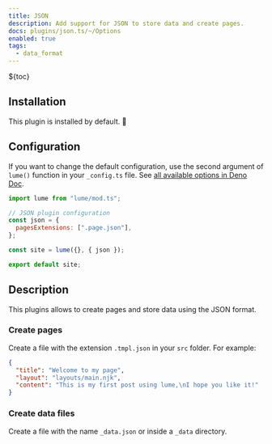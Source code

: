 ```yaml
---
title: JSON
description: Add support for JSON to store data and create pages.
docs: plugins/json.ts/~/Options
enabled: true
tags:
  - data_format
---
```


${toc}

## Installation

This plugin is installed by default. 🎉

## Configuration

If you want to change the default configuration, use the second argument of
`lume()` function in your `_config.ts` file. See
[all available options in Deno Doc](https://doc.deno.land/https/deno.land/x/lume@/plugins/json.ts/~/Options).

```js
import lume from "lume/mod.ts";

// JSON plugin configuration
const json = {
  pagesExtensions: [".page.json"],
};

const site = lume({}, { json });

export default site;
```

## Description

This plugins allows to create pages and store data using the JSON format.

### Create pages

Create a file with the extension `.tmpl.json` in your `src` folder. For example:

```json
{
  "title": "Welcome to my page",
  "layout": "layouts/main.njk",
  "content": "This is my first post using lume,\nI hope you like it!"
}
```

### Create data files

Create a file with the name `_data.json` or inside a `_data` directory.
